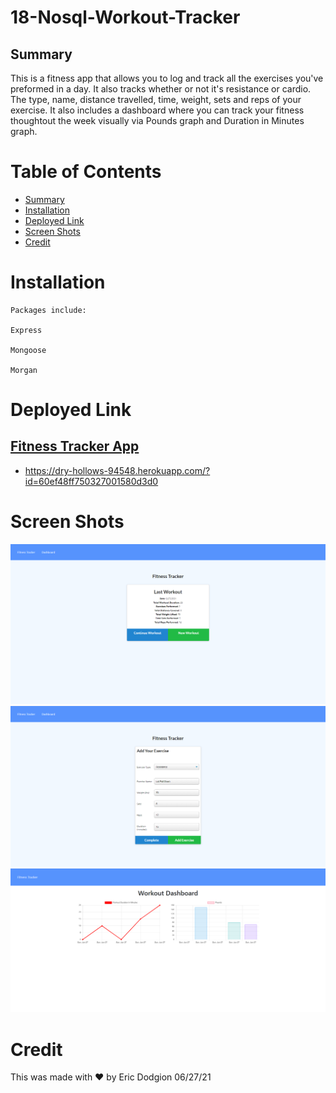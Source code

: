 # 18-Nosql-Workout-Tracker


## Summary

This is a fitness app that allows you to log and track all the exercises you've preformed in a day.  It also tracks whether or not it's resistance or cardio. The type, name, distance travelled, time, weight, sets and reps of your exercise. It also includes a dashboard where you can track your fitness thoughtout the week visually via Pounds graph and Duration in Minutes graph.


# Table of Contents

- [Summary](#summary)
- [Installation](#installation)
- [Deployed Link](#deployed-link)
- [Screen Shots](#screen-shots)
- [Credit](#credit)


# Installation
```
Packages include: 

Express

Mongoose

Morgan

```
# Deployed Link

## [Fitness Tracker App](https://dry-hollows-94548.herokuapp.com/?id=60ef48ff750327001580d3d0)

- https://dry-hollows-94548.herokuapp.com/?id=60ef48ff750327001580d3d0


# Screen Shots
![](images/index.jpg)
![](images/exercise2.jpg)
![](images/graph.jpg)
 

# Credit
This was made with ❤️ by Eric Dodgion 06/27/21